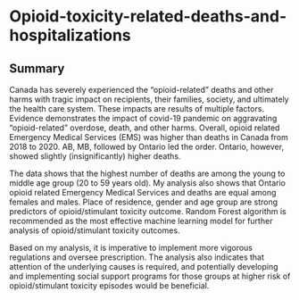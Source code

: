 # Opioid-toxicity-related-deaths-and-hospitalizations
## Summary


Canada has severely experienced the “opioid-related” deaths and other harms with tragic impact on recipients, their families, society, and ultimately the health care system. These impacts are results of multiple factors. Evidence demonstrates the impact of covid-19 pandemic on aggravating “opioid-related” overdose, death, and other harms. Overall, opioid related Emergency Medical Services (EMS) was higher than deaths in Canada from 2018 to 2020. AB, MB, followed by Ontario led the order. Ontario, however, showed slightly (insignificantly) higher deaths.   

The data shows that the highest number of deaths are among the young to middle age group (20 to 59 years old). My analysis also shows that Ontario opioid related Emergency Medical Services and deaths are equal among females and males.
Place of residence, gender and age group are strong predictors of opioid/stimulant toxicity outcome. Random Forest algorithm is recommended as the most effective machine learning model for further analysis of opioid/stimulant toxicity outcomes.

Based on my analysis, it is imperative to implement more vigorous regulations and oversee prescription. The analysis also indicates that attention of the underlying causes is required, and potentially developing and implementing social support programs for those groups at higher risk of opioid/stimulant toxicity episodes would be beneficial. 

